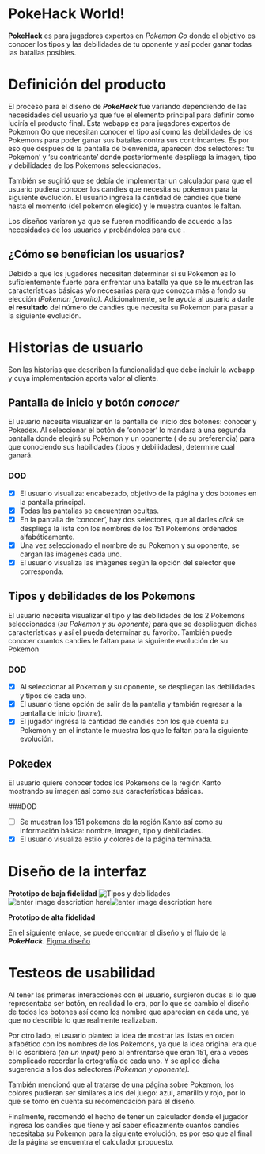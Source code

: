 # PokeHack World!

**PokeHack** es para jugadores expertos en *Pokemon Go* donde el objetivo es conocer los tipos y las debilidades de tu oponente y así poder ganar todas las batallas posibles. 

# Definición del producto

El proceso para el diseño de ***PokeHack*** fue variando dependiendo de las necesidades del usuario ya que fue el elemento principal para definir como luciría el producto final. Esta webapp es para jugadores expertos de Pokemon Go que necesitan conocer el tipo así como las debilidades de los Pokemons para poder ganar sus batallas contra sus contrincantes. Es por eso que después de la pantalla de bienvenida, aparecen dos selectores: ‘tu Pokemon’ y ‘su contricante’ donde posteriormente despliega la imagen, tipo y debilidades de los Pokemons seleccionados.

También se sugirió que se debía de implementar un calculador para que el usuario pudiera conocer los candies que necesita su pokemon para la siguiente evolución. El usuario ingresa la cantidad de candies que tiene hasta el momento (del pokemon elegido) y le muestra cuantos le faltan.

Los diseños variaron ya que se fueron modificando de acuerdo a las necesidades de los usuarios y probándolos para que .

## ¿Cómo se benefician los usuarios?

Debido a que los jugadores necesitan determinar si su Pokemon es lo suficientemente fuerte para enfrentar una batalla ya que se le muestran las características básicas y/o necesarias para que conozca más a fondo su elección *(Pokemon favorito)*. Adicionalmente, se le ayuda al usuario a darle **el resultado** del número de candies que necesita su Pokemon para pasar a la siguiente evolución.

# Historias de usuario

Son las historias que describen la funcionalidad que debe incluir la webapp y cuya implementación aporta valor al cliente.

## Pantalla de inicio y botón *conocer*

El usuario necesita visualizar en la pantalla de inicio dos botones: conocer y Pokedex. Al seleccionar el botón de ‘conocer’ lo mandara a una segunda pantalla donde elegirá su Pokemon y un oponente ( de su preferencia) para que conociendo sus habilidades (tipos y debilidades), determine cual ganará.

### DOD
   
 - [x] El usuario visualiza: encabezado, objetivo de la página y dos botones en la pantalla principal. 
 - [x] Todas las pantallas se encuentran ocultas.
 - [x] En la pantalla de ‘conocer’,  hay dos selectores, que al darles *click* se despliega la lista con los nombres de los 151 Pokemons ordenados alfabéticamente.
 - [x] Una vez seleccionado el nombre de su Pokemon y su oponente, se cargan las imágenes cada uno.
 - [x] El usuario visualiza las imágenes según la opción del selector que
   corresponda.

## Tipos y debilidades de los Pokemons
El usuario necesita visualizar el tipo y las debilidades de los 2 Pokemons seleccionados (*su Pokemon y su oponente)* para que se desplieguen dichas características y así el pueda determinar su favorito. También puede conocer cuantos candies le faltan para la siguiente evolución de su Pokemon


### DOD

 - [x] Al seleccionar al Pokemon y su oponente, se despliegan las debilidades y tipos de cada uno.
 - [x] El usuario tiene opción de salir de la pantalla y también regresar a la pantalla de inicio (*home*).
 - [x] El jugador ingresa la cantidad de candies con los que cuenta su Pokemon y en el instante le muestra los que le faltan para la siguiente evolución.

## Pokedex

El usuario quiere conocer todos los Pokemons de la región Kanto mostrando su imagen así como sus características básicas.

###DOD

 - [ ] Se muestran los 151 pokemons de la región Kanto  así como su información básica: nombre, imagen, tipo y debilidades.
 - [x] El usuario visualiza estilo y colores de la página terminada.

# Diseño de la interfaz

**Prototipo de baja fidelidad**
![Tipos y debilidades](https://lh3.googleusercontent.com/lPKe_7BVWPQ7IrmEl3guqI8vZs9R3ZudD8iGkSMdccucXR1W1g9IxdtPiMbpm38ja9zmmKhvs4ezCg "Tipos y debilidades")![enter image description here](https://lh3.googleusercontent.com/kpJTtH7BGaRnEbvzT56mnWACS0SODDnqGOICZP7mDV67NHpFx2wsaktsfUkApHVIjxAKtEYZBdDcpw "Pantalla de Inicio")![enter image description here](https://lh3.googleusercontent.com/FKtuzDgdmpqSu-KOooSj6zrg2CF2WzkZzUhdF4bx_7foomEqomtEs5cTFalQlpzgfAPYhbdKS2o14Q "Comparar")





**Prototipo de alta fidelidad**

En el siguiente enlace, se puede encontrar el diseño y el flujo de la ***PokeHack***. [Figma diseño](https://www.figma.com/file/Vcx4SCw6GVRCX3V3mmVX0mTY/pokemon?node-id=0:1)

# Testeos de usabilidad

Al tener las primeras interacciones con el usuario, surgieron dudas si lo que representaba ser botón, en realidad lo era, por lo que se cambio el diseño de todos los botones así como los nombre que aparecían en cada uno, ya que no describía lo que realmente realizaban.

Por otro lado, el usuario planteo la idea de mostrar las listas en orden alfabético con los nombres de los Pokemons, ya que la idea original era que él lo escribiera *(en un input)* pero al enfrentarse que eran 151, era a veces complicado recordar la ortografía de cada uno. Y se aplico dicha sugerencia a los dos selectores *(Pokemon y oponente).*

También mencionó que al tratarse de una página sobre Pokemon, los colores pudieran ser similares a los del juego: azul, amarillo y rojo, por lo que se tomo en cuenta su recomendación para el diseño.

Finalmente, recomendó el hecho de tener un calculador donde el jugador ingresa los candies que tiene y así  saber eficazmente cuantos candies necesitaba su Pokemon para la siguiente evolución, es por eso que al final de la página se encuentra el calculador propuesto. 
